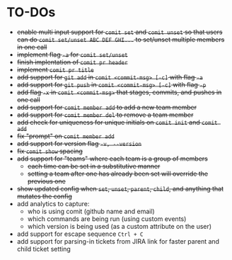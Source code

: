 # TO-DOs
- ~~enable multi input support for `comit set` and `comit unset` so that users can do `comit set/unset ABC DEF GHI...` to set/unset multiple members in one call~~
- ~~implement flag `-a` for `comit set/unset`~~
- ~~finish implentation of `comit pr header`~~
- ~~implement `comit pr title`~~
- ~~add support for `git add` in `comit <commit-msg> [-c]` with flag `-a`~~
- ~~add support for `git push` in `comit <commit-msg> [-c]` with flag `-p`~~
- ~~add flag `-x` in `comit <commit-msg>` that stages, commits, and pushes in one call~~
- ~~add support for `comit member add` to add a new team member~~
- ~~add support for `comit member del` to remove a team member~~
- ~~add check for uniqueness for unique initials on `comit init` and `comit add`~~
- ~~fix "prompt" on `comit member add`~~
- ~~add support for version flag `-v, --version`~~
- ~~fix `comit show` spacing~~
- ~~add support for "teams" where each team is a group of members~~
    - ~~each time can be set in a substitutive manner~~
    - ~~setting a team after one has already been set will override the previous one~~
- ~~show updated config when `set`, `unset`, `parent`, `child`, and anything that mutates the config~~
- add analytics to capture:
    - who is using comit (github name and email)
    - which commands are being run (using custom events)
    - which version is being used (as a custom attribute on the user)
- add support for escape sequence `Ctrl + C`
- add support for parsing-in tickets from JIRA link for faster parent and child ticket setting
